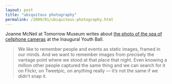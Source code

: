 ```yaml
---
layout: post
title: "ubiquitous photography"
permalink: /2009/01/ubiquitous-photography.html
---
```


<p>Joanne McNeil at Tomorrow Museum writes about <a href="http://www.tomorrowmuseum.com/2009/01/21/cell-phone-cameras-forever/">the photo of the sea of cellphone cameras</a> at the Inaugural Youth Ball.</p>

<blockquote>
  <p>We like to remember people and events as static images, framed in our minds. And we want to remember images from precisely the vantage point where we stood at that place that night. Even knowing a million other people captured the same thing and we can search for it on Flickr, on Tweetpic, on anything really — it’s not the same if we didn’t snap it.</p>
</blockquote>



